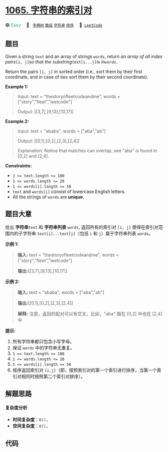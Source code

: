 # [1065. 字符串的索引对](https://leetcode.com/problems/index-pairs-of-a-string)

🟢 <font color=#15bd66>Easy</font>&emsp; 🔖&ensp; [`字典树`](/tag/trie.md) [`数组`](/tag/array.md) [`字符串`](/tag/string.md) [`排序`](/tag/sorting.md)&emsp; 🔗&ensp;[`LeetCode`](https://leetcode.com/problems/index-pairs-of-a-string)

## 题目

Given a string `text` and an array of strings `words`, return _an array of all
index pairs_`[i, j]`_so that the substring_`text[i...j]`_is in`words`_.

Return the pairs `[i, j]` in sorted order (i.e., sort them by their first
coordinate, and in case of ties sort them by their second coordinate).



**Example 1:**

> Input: text = "thestoryofleetcodeandme", words = ["story","fleet","leetcode"]
> 
> Output: [[3,7],[9,13],[10,17]]

**Example 2:**

> Input: text = "ababa", words = ["aba","ab"]
> 
> Output: [[0,1],[0,2],[2,3],[2,4]]
> 
> Explanation: Notice that matches can overlap, see "aba" is found in [0,2] and [2,4].

**Constraints:**

  * `1 <= text.length <= 100`
  * `1 <= words.length <= 20`
  * `1 <= words[i].length <= 50`
  * `text` and `words[i]` consist of lowercase English letters.
  * All the strings of `words` are **unique**.


## 题目大意

给出 **字符串**`text` 和 **字符串列表** `words`, 返回所有的索引对 `[i, j]` 使得在索引对范围内的子字符串
`text[i]...text[j]`（包括 `i` 和 `j`）属于字符串列表 `words`。



**示例 1:**

> 
> 
> 
> 
> 
> **输入:** text = "thestoryofleetcodeandme", words = ["story","fleet","leetcode"]
> 
> **输出:**[[3,7],[9,13],[10,17]]
> 
> 

**示例 2:**

> 
> 
> 
> 
> 
> **输入:** text = "ababa", words = ["aba","ab"]
> 
> **输出:**[[0,1],[0,2],[2,3],[2,4]]
> 
> **解释:** 注意，返回的配对可以有交叉，比如，"aba" 既在 [0,2] 中也在 [2,4] 中
> 
> 



**提示:**

  1. 所有字符串都只包含小写字母。
  2. 保证 `words` 中的字符串无重复。
  3. `1 <= text.length <= 100`
  4. `1 <= words.length <= 20`
  5. `1 <= words[i].length <= 50`
  6. 按序返回索引对 `[i,j]`（即，按照索引对的第一个索引进行排序，当第一个索引对相同时按照第二个索引对排序）。


## 解题思路

#### 复杂度分析

- **时间复杂度**：`O()`，
- **空间复杂度**：`O()`，

## 代码

```javascript

```